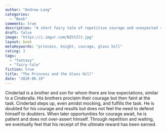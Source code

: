 ```yaml
---
author: "Andrew Lang"
categories:
  - "Book"
comments: true
description: "A short fairy tale of repetitive courage and unexpected results"
draft: false
image: "https://i.imgur.com/NZStZlt.jpg"
layout: book
metaKeywords: "princess, knight, courage, glass hill"
rating: 3
tags:
  - "fantasy"
  - "fairy-tale"
fiction: true
title: "The Princess and the Glass Hill"
date: "2020-06-19"
---
```


Cinderlad is a brother and son for whom there are low expectations, similar to a Cinderalla. His brothers proclaim their courage but then faint at the task. Cinderlad steps up, even amidst mocking, and fulfills the task. He is doubted for his courage and results but does not feel the need to defend himself to doubters. When later opportunities for courage await, he is patient and does not over-assert himself. Through repetition and waiting, we eventually feel that his receipt of the ultimate reward has been earned.
